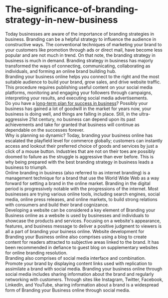 # The-significance-of-branding-strategy-in-new-business
Today businesses are aware of the importance of branding strategies in business. Branding can be a helpful strategy to influence the audience in constructive ways. The conventional techniques of marketing your brand to your customers like promotion through ads or direct mail, have become less popular and are not much in trend. On that note, the branding strategy in business is much in demand. Branding strategy in business has majorly transformed the ways of connecting, communicating, collaborating as individuals, and forming an online brand building hub. <br>
Branding your business online helps you connect to the right and the most suitable audience to build your brand, grow sales, and drive website traffic. This procedure requires publishing useful content on your social media platforms, monitoring and engaging your followers through campaigns, interpreting your results, and executing social media advertisements. <br>
Do you have a <a href="https://www.empoweress.in/home-business/how-to-run-a-growth-focused-one-person-company/">long-term plan for success in business</a>? Possibly your business has gained a lot of goodwill in the market for years now, your business is doing well, and things are falling in place. Still, in the ultra-aggressive 21st century, no business can depend upon its past achievements and take for granted that business will continue as dependable on the successes forever. <br>
Why is planning so dynamic? Today, branding your business online has escalated the playfield level for commerce globally; customers can instantly access and lookout their preferred choice of goods and services by just a click of a mouse button. Industries that are not on their toes are possibly doomed to failure as the struggle is aggressive than ever before. This is why being prepared with the best branding strategy in business leads a business to triumph. <br>
Online branding in business (also referred to as internet branding) is a management technique for a brand that use the World Wide Web as a way forward for setting a brand in the online market. Branding in the digital period is progressively notable with the progressions of the internet. Most businesses are trying various online tools, including search engines, social media, online press releases, and online markets, to build strong relations with consumers and build their brand cognizance. <br>
Developing a website can be considered a key element of Branding your Business online as a website is used by businesses and individuals to showcase the products and services. Focusing on a website's appearance, features, and business message to deliver a positive judgment to viewers is all a part of branding your buiness online. Website development for Branding your Business online also comprises using a blog to create content for readers attracted to subjective areas linked to the brand. It has been recommended in defiance to guest blog on supplementary websites for online branding resolution. <br>
Branding also comprises of social media interface and combination. Promote your brand by displaying content links used with replication to assimilate a brand with social media.  Branding your business online through social media includes sharing information about the brand and regularly networking with customers. Through sites like Instagram, Twitter, Facebook, LinkedIn, and YouTube, sharing information about a brand is a widespread form of Branding your Business online through social media. <br>
